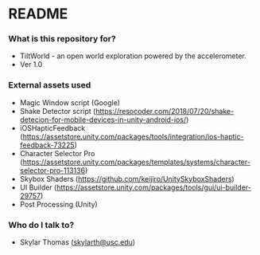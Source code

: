 # README #

### What is this repository for? ###

* TiltWorld - an open world exploration powered by the accelerometer.
* Ver 1.0

### External assets used ###

* Magic Window script (Google)
* Shake Detector script (https://resocoder.com/2018/07/20/shake-detecion-for-mobile-devices-in-unity-android-ios/)
* iOSHapticFeedback (https://assetstore.unity.com/packages/tools/integration/ios-haptic-feedback-73225)
* Character Selector Pro (https://assetstore.unity.com/packages/templates/systems/character-selector-pro-113136)
* Skybox Shaders (https://github.com/keijiro/UnitySkyboxShaders)
* UI Builder (https://assetstore.unity.com/packages/tools/gui/ui-builder-29757)
* Post Processing (Unity)


### Who do I talk to? ###

* Skylar Thomas (skylarth@usc.edu)
